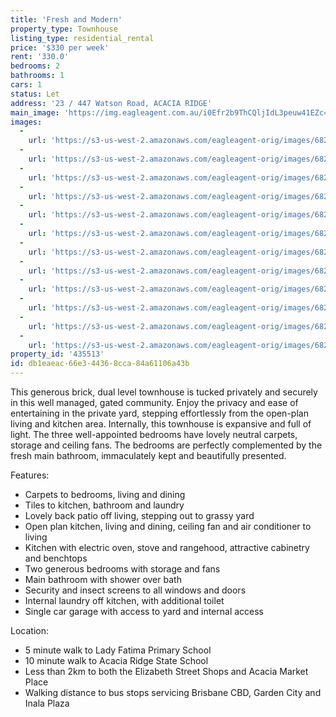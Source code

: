 ```yaml
---
title: 'Fresh and Modern'
property_type: Townhouse
listing_type: residential_rental
price: '$330 per week'
rent: '330.0'
bedrooms: 2
bathrooms: 1
cars: 1
status: Let
address: '23 / 447 Watson Road, ACACIA RIDGE'
main_image: 'https://img.eagleagent.com.au/i0Efr2b9ThCQljIdL3peuw41EZc=/1280x854/smart/https://s3-us-west-2.amazonaws.com/eagleagent-orig/images/6825097/423374758-image-M.jpg'
images:
  -
    url: 'https://s3-us-west-2.amazonaws.com/eagleagent-orig/images/6825108/423374758-image-K.jpg'
  -
    url: 'https://s3-us-west-2.amazonaws.com/eagleagent-orig/images/6825107/423374758-image-J.jpg'
  -
    url: 'https://s3-us-west-2.amazonaws.com/eagleagent-orig/images/6825106/423374758-image-I.jpg'
  -
    url: 'https://s3-us-west-2.amazonaws.com/eagleagent-orig/images/6825105/423374758-image-H.jpg'
  -
    url: 'https://s3-us-west-2.amazonaws.com/eagleagent-orig/images/6825104/423374758-image-G.jpg'
  -
    url: 'https://s3-us-west-2.amazonaws.com/eagleagent-orig/images/6825103/423374758-image-F.jpg'
  -
    url: 'https://s3-us-west-2.amazonaws.com/eagleagent-orig/images/6825102/423374758-image-E.jpg'
  -
    url: 'https://s3-us-west-2.amazonaws.com/eagleagent-orig/images/6825101/423374758-image-D.jpg'
  -
    url: 'https://s3-us-west-2.amazonaws.com/eagleagent-orig/images/6825100/423374758-image-C.jpg'
  -
    url: 'https://s3-us-west-2.amazonaws.com/eagleagent-orig/images/6825099/423374758-image-B.jpg'
  -
    url: 'https://s3-us-west-2.amazonaws.com/eagleagent-orig/images/6825098/423374758-image-A.jpg'
  -
    url: 'https://s3-us-west-2.amazonaws.com/eagleagent-orig/images/6825097/423374758-image-M.jpg'
property_id: '435513'
id: db1eaeac-66e3-4436-8cca-84a61106a43b
---
```

This generous brick, dual level townhouse is tucked privately and securely in this well managed, gated community. Enjoy the privacy and ease of entertaining in the private yard, stepping effortlessly from the open-plan living and kitchen area. Internally, this townhouse is expansive and full of light. The three well-appointed bedrooms have lovely neutral carpets, storage and ceiling fans. The bedrooms are perfectly complemented by the fresh main bathroom, immaculately kept and beautifully presented.

Features:
*  Carpets to bedrooms, living and dining
*  Tiles to kitchen, bathroom and laundry
*  Lovely back patio off living, stepping out to grassy yard
*  Open plan kitchen, living and dining, ceiling fan and air conditioner to living
*  Kitchen with electric oven, stove and rangehood, attractive cabinetry and benchtops
*  Two generous bedrooms with storage and fans
*  Main bathroom with shower over bath
*  Security and insect screens to all windows and doors
*  Internal laundry off kitchen, with additional toilet
*  Single car garage with access to yard and internal access

Location:
*  5 minute walk to Lady Fatima Primary School
*  10 minute walk to Acacia Ridge State School
*  Less than 2km to both the Elizabeth Street Shops and Acacia Market Place
*  Walking distance to bus stops servicing Brisbane CBD, Garden City and Inala Plaza